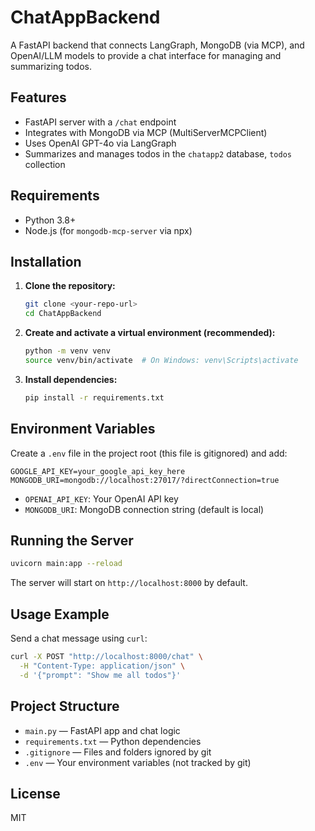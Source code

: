 # ChatAppBackend

A FastAPI backend that connects LangGraph, MongoDB (via MCP), and OpenAI/LLM models to provide a chat interface for managing and summarizing todos.

## Features
- FastAPI server with a `/chat` endpoint
- Integrates with MongoDB via MCP (MultiServerMCPClient)
- Uses OpenAI GPT-4o via LangGraph
- Summarizes and manages todos in the `chatapp2` database, `todos` collection

## Requirements
- Python 3.8+
- Node.js (for `mongodb-mcp-server` via npx)

## Installation

1. **Clone the repository:**
   ```bash
   git clone <your-repo-url>
   cd ChatAppBackend
   ```

2. **Create and activate a virtual environment (recommended):**
   ```bash
   python -m venv venv
   source venv/bin/activate  # On Windows: venv\Scripts\activate
   ```

3. **Install dependencies:**
   ```bash
   pip install -r requirements.txt
   ```

## Environment Variables
Create a `.env` file in the project root (this file is gitignored) and add:

```
GOOGLE_API_KEY=your_google_api_key_here
MONGODB_URI=mongodb://localhost:27017/?directConnection=true
```

- `OPENAI_API_KEY`: Your OpenAI API key 
- `MONGODB_URI`: MongoDB connection string (default is local)

## Running the Server

```bash
uvicorn main:app --reload
```

The server will start on `http://localhost:8000` by default.

## Usage Example
Send a chat message using `curl`:

```bash
curl -X POST "http://localhost:8000/chat" \
  -H "Content-Type: application/json" \
  -d '{"prompt": "Show me all todos"}'
```

## Project Structure
- `main.py` — FastAPI app and chat logic
- `requirements.txt` — Python dependencies
- `.gitignore` — Files and folders ignored by git
- `.env` — Your environment variables (not tracked by git)

## License
MIT 
